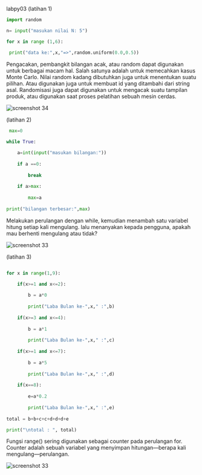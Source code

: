 labpy03
(latihan 1)
``` python
import random

n= input("masukan nilai N: 5")

for x in range (1,6):

 print("data ke:",x,"=>",random.uniform(0.0,0.5))  
 ```
 Pengacakan, pembangkit bilangan acak, atau random dapat digunakan untuk berbagai macam hal. Salah satunya adalah untuk memecahkan kasus Monte Carlo. Nilai random kadang dibutuhkan juga untuk menentukan suatu pilihan. Atau digunakan juga untuk membuat id yang ditambahi dari string asal. Randomisasi juga dapat digunakan untuk mengacak suatu tampilan produk, atau digunakan saat proses pelatihan sebuah mesin cerdas.
 
 ![screenshot 34](https://user-images.githubusercontent.com/46917932/52928254-64faf480-3371-11e9-9418-4a6e50755242.png)
 
(latihan 2)
```python
 max=0
 
while True:

    a=int(input("masukan bilangan:"))
    
    if a ==0:
    
        break
        
    if a>max:
    
        max=a
        
print("bilangan terbesar:",max)
```

Melakukan perulangan dengan while, kemudian menambah satu variabel hitung setiap kali mengulang. lalu menanyakan kepada pengguna, apakah mau berhenti mengulang atau tidak?

![screenshot 33](https://user-images.githubusercontent.com/46917932/52929024-1d766780-3375-11e9-8f08-aa9459ff4af3.png)


(latihan 3)
```python

for x in range(1,9):

    if(x>=1 and x<=2):
    
        b = a*0
        
        print("Laba Bulan ke-",x," :",b)
        
    if(x>=3 and x<=4):
    
        b = a*1
        
        print("Laba Bulan ke-",x," :",c)
        
    if(x>=1 and x<=7):
    
        b = a*5
        
        print("Laba Bulan ke-",x," :",d)
        
    if(x==8):
    
        e=a*0.2
        
        print("Laba Bulan ke-",x," :",e)
        
total = b+b+c+c+d+d+d+e

print("\ntotal : ", total)
```
Fungsi range() sering digunakan sebagai counter pada perulangan for. Counter adalah sebuah variabel yang menyimpan hitungan—berapa kali mengulang—perulangan. 

![screenshot 33](https://user-images.githubusercontent.com/46917932/52929024-1d766780-3375-11e9-8f08-aa9459ff4af3.png)

